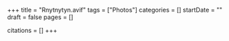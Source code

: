 +++
title = "Rnytnytyn.avif"
tags = ["Photos"]
categories = []
startDate = ""
draft = false
pages = []

citations = []
+++
